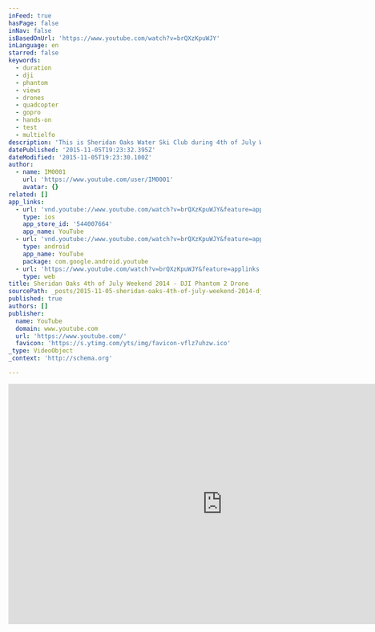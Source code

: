 ```yaml
---
inFeed: true
hasPage: false
inNav: false
isBasedOnUrl: 'https://www.youtube.com/watch?v=brQXzKpuWJY'
inLanguage: en
starred: false
keywords:
  - duration
  - dji
  - phantom
  - views
  - drones
  - quadcopter
  - gopro
  - hands-on
  - test
  - multielfo
description: 'This is Sheridan Oaks Water Ski Club during 4th of July Weekend 2014. All footage is from a GoPro Hero3Black @ 1440P/48 flown on a DJI Phantom 2 + H3-3D and Edited in Adobe Premiere. Music: Snow Patrol - Shut Your Eyes Metermaids - Turn The Lights Out!'
datePublished: '2015-11-05T19:23:32.395Z'
dateModified: '2015-11-05T19:23:30.100Z'
author:
  - name: IM0001
    url: 'https://www.youtube.com/user/IM0001'
    avatar: {}
related: []
app_links:
  - url: 'vnd.youtube://www.youtube.com/watch?v=brQXzKpuWJY&feature=applinks'
    type: ios
    app_store_id: '544007664'
    app_name: YouTube
  - url: 'vnd.youtube://www.youtube.com/watch?v=brQXzKpuWJY&feature=applinks'
    type: android
    app_name: YouTube
    package: com.google.android.youtube
  - url: 'https://www.youtube.com/watch?v=brQXzKpuWJY&feature=applinks'
    type: web
title: Sheridan Oaks 4th of July Weekend 2014 - DJI Phantom 2 Drone
sourcePath: _posts/2015-11-05-sheridan-oaks-4th-of-july-weekend-2014-dji-phantom-2-drone.md
published: true
authors: []
publisher:
  name: YouTube
  domain: www.youtube.com
  url: 'https://www.youtube.com/'
  favicon: 'https://s.ytimg.com/yts/img/favicon-vflz7uhzw.ico'
_type: VideoObject
_context: 'http://schema.org'

---
```

<iframe src="https://cdn.embedly.com/widgets/media.html?src=https%3A%2F%2Fwww.youtube.com%2Fembed%2FbrQXzKpuWJY%3Ffeature%3Doembed&amp;url=https%3A%2F%2Fwww.youtube.com%2Fwatch%3Fv%3DbrQXzKpuWJY&amp;image=https%3A%2F%2Fi.ytimg.com%2Fvi%2FbrQXzKpuWJY%2Fhqdefault.jpg&amp;key=b7d04c9b404c499eba89ee7072e1c4f7&amp;type=text%2Fhtml&amp;schema=youtube" width="854" height="480" scrolling="no" frameborder="0" allowfullscreen="allowfullscreen" style=""></iframe>